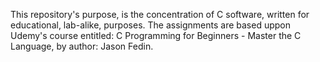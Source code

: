 This repository's purpose, is the concentration of C software, written for
educational, lab-alike, purposes. The assignments are based uppon Udemy's
course entitled: C Programming for Beginners - Master the C Language, by
author: Jason Fedin. 
